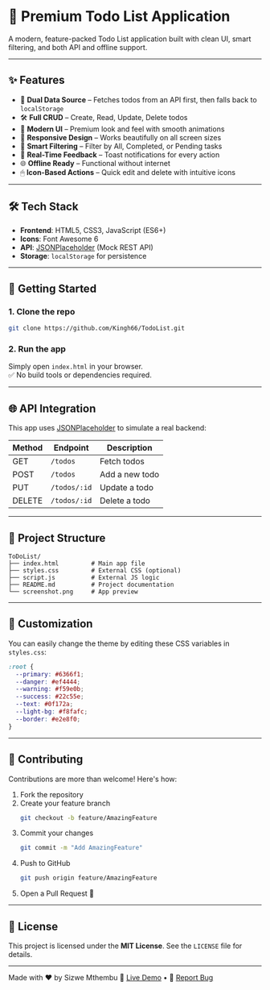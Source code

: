 # 🌟 Premium Todo List Application


A modern, feature-packed Todo List application built with clean UI, smart filtering, and both API and offline support.

---

## ✨ Features

- 🔄 **Dual Data Source** – Fetches todos from an API first, then falls back to `localStorage`
- 🛠 **Full CRUD** – Create, Read, Update, Delete todos
- 🎨 **Modern UI** – Premium look and feel with smooth animations
- 📱 **Responsive Design** – Works beautifully on all screen sizes
- 🧠 **Smart Filtering** – Filter by All, Completed, or Pending tasks
- 🚀 **Real-Time Feedback** – Toast notifications for every action
- 🌐 **Offline Ready** – Functional without internet
- 🖱 **Icon-Based Actions** – Quick edit and delete with intuitive icons

---

## 🛠 Tech Stack

- **Frontend**: HTML5, CSS3, JavaScript (ES6+)
- **Icons**: Font Awesome 6
- **API**: [JSONPlaceholder](https://jsonplaceholder.typicode.com/) (Mock REST API)
- **Storage**: `localStorage` for persistence

---

## 🚀 Getting Started

### 1. Clone the repo
```bash
git clone https://github.com/Kingh66/TodoList.git
```

### 2. Run the app  
Simply open `index.html` in your browser.  
✅ No build tools or dependencies required.

---

## 🌐 API Integration

This app uses [JSONPlaceholder](https://jsonplaceholder.typicode.com/) to simulate a real backend:

| Method | Endpoint           | Description         |
|--------|--------------------|---------------------|
| GET    | `/todos`           | Fetch todos         |
| POST   | `/todos`           | Add a new todo      |
| PUT    | `/todos/:id`       | Update a todo       |
| DELETE | `/todos/:id`       | Delete a todo       |

---

## 📁 Project Structure

```
ToDoList/
├── index.html         # Main app file
├── styles.css         # External CSS (optional)
├── script.js          # External JS logic
├── README.md          # Project documentation
└── screenshot.png     # App preview
```

---

## 🎨 Customization

You can easily change the theme by editing these CSS variables in `styles.css`:

```css
:root {
  --primary: #6366f1;
  --danger: #ef4444;
  --warning: #f59e0b;
  --success: #22c55e;
  --text: #0f172a;
  --light-bg: #f8fafc;
  --border: #e2e8f0;
}
```

---

## 🤝 Contributing

Contributions are more than welcome! Here's how:

1. Fork the repository  
2. Create your feature branch  
   ```bash
   git checkout -b feature/AmazingFeature
   ```
3. Commit your changes  
   ```bash
   git commit -m "Add AmazingFeature"
   ```
4. Push to GitHub  
   ```bash
   git push origin feature/AmazingFeature
   ```
5. Open a Pull Request 🎉

---

## 📄 License

This project is licensed under the **MIT License**. See the `LICENSE` file for details.

---

Made with ❤️ by Sizwe Mthembu 
🔗 [Live Demo](#) • 🐞 [Report Bug](#)

